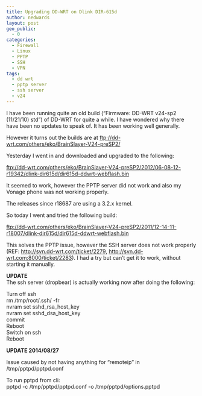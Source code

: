 ```yaml
---
title: Upgrading DD-WRT on Dlink DIR-615d
author: nedwards
layout: post
geo_public:
  - 0
categories:
  - Firewall
  - Linux
  - PPTP
  - SSH
  - VPN
tags:
  - dd wrt
  - pptp server
  - ssh server
  - v24
---
```

I have been running quite an old build (&#8220;Firmware: DD-WRT v24-sp2 (11/21/10) std&#8221;) of DD-WRT for quite a while. I have wondered why there have been no updates to speak of. It has been working well generally.

However it turns out the builds are at ftp://dd-wrt.com/others/eko/BrainSlayer-V24-preSP2/

Yesterday I went in and downloaded and upgraded to the following:

ftp://dd-wrt.com/others/eko/BrainSlayer-V24-preSP2/2012/06-08-12-r19342/dlink-dir615d/dir615d-ddwrt-webflash.bin

It seemed to work, however the PPTP server did not work and also my Vonage phone was not working properly.

The releases since r18687 are using a 3.2.x kernel.

So today I went and tried the following build:

ftp://dd-wrt.com/others/eko/BrainSlayer-V24-preSP2/2011/12-14-11-r18007/dlink-dir615d/dir615d-ddwrt-webflash.bin

This solves the PPTP issue, however the SSH server does not work properly (REF: http://svn.dd-wrt.com/ticket/2279, http://svn.dd-wrt.com:8000/ticket/2283). I had a try but can&#8217;t get it to work, without starting it manually.

**UPDATE**  
The ssh server (dropbear) is actually working now after doing the following:

Turn off ssh  
rm /tmp/root/.ssh/ -fr  
nvram set sshd\_rsa\_host_key  
nvram set sshd\_dsa\_host_key  
commit  
Reboot  
Switch on ssh  
Reboot

**UPDATE 2014/08/27**

Issue caused by not having anything for &#8220;remoteip&#8221; in /tmp/pptpd/pptpd.conf

To run pptpd from cli:  
pptpd -c /tmp/pptpd/pptpd.conf -o /tmp/pptpd/options.pptpd
